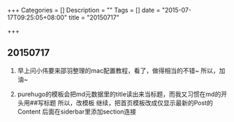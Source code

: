 +++
Categories = []
Description = ""
Tags = []
date = "2015-07-17T09:25:05+08:00"
title = "20150717"

+++

## 20150717

1. 早上问小伟要来邵羽整理的mac配置教程，看了，做得相当的不错~
所以，加油~

2. purehugo的模板会把md元数据里的title读出来当标题，而我又习惯在md的开头用##写标题
所以，改模板
继续，把首页模板改成仅显示最新的Post的Content
后面在siderbar里添加section连接
